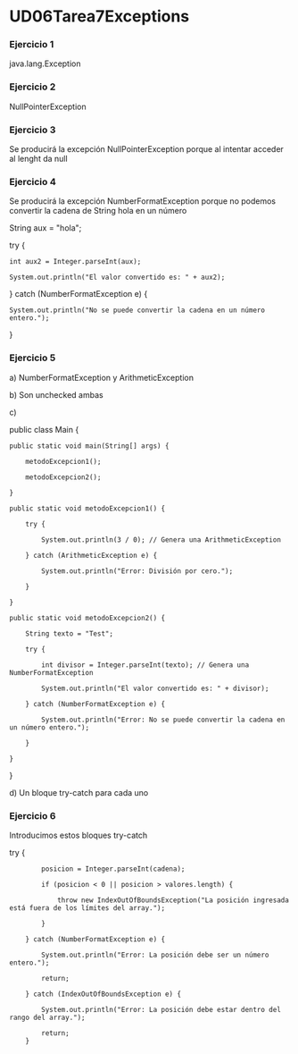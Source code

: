 # UD06Tarea7Exceptions
### Ejercicio 1
java.lang.Exception

### Ejercicio 2
NullPointerException

### Ejercicio 3
Se producirá la excepción NullPointerException porque al intentar acceder al lenght da null

### Ejercicio 4
Se producirá la excepción NumberFormatException porque no podemos convertir la cadena de String hola en un número

String aux = "hola";

try {

    int aux2 = Integer.parseInt(aux);
    
    System.out.println("El valor convertido es: " + aux2);
    
} catch (NumberFormatException e) {

    System.out.println("No se puede convertir la cadena en un número entero.");
    
}

### Ejercicio 5
a) NumberFormatException y ArithmeticException

b) Son unchecked ambas

c)

public class Main {

    public static void main(String[] args) {
    
        metodoExcepcion1();
        
        metodoExcepcion2();
        
    }

    public static void metodoExcepcion1() {
    
        try {
        
            System.out.println(3 / 0); // Genera una ArithmeticException
            
        } catch (ArithmeticException e) {
        
            System.out.println("Error: División por cero.");
            
        }
        
    }

    public static void metodoExcepcion2() {
    
        String texto = "Test";
        
        try {
        
            int divisor = Integer.parseInt(texto); // Genera una NumberFormatException
            
            System.out.println("El valor convertido es: " + divisor);
            
        } catch (NumberFormatException e) {
        
            System.out.println("Error: No se puede convertir la cadena en un número entero.");
            
        }
        
    }
    
}

d) Un bloque try-catch para cada uno

### Ejercicio 6
Introducimos estos bloques try-catch

try {

            posicion = Integer.parseInt(cadena);
            
            if (posicion < 0 || posicion > valores.length) {
            
                throw new IndexOutOfBoundsException("La posición ingresada está fuera de los límites del array.");
                
            }
            
        } catch (NumberFormatException e) {
        
            System.out.println("Error: La posición debe ser un número entero.");
            
            return;
            
        } catch (IndexOutOfBoundsException e) {
        
            System.out.println("Error: La posición debe estar dentro del rango del array.");
            
            return;
        }






